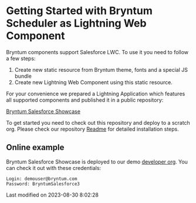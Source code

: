 # Getting Started with Bryntum Scheduler as Lightning Web Component

Bryntum components support Salesforce LWC. To use it you need to follow a few steps:
1. Create new static resource from Bryntum theme, fonts and a special JS bundle
2. Create new Lightning Web Component using this static resource.

For your convenience we prepared a Lightning Application which features all supported
components and published it in a public repository:

[Bryntum Salesforce Showcase](https://github.com/bryntum/bryntum-salesforce-showcase#bryntum-salesforce-showcase)

To get started you need to check out this repository and deploy to a scratch org. Please
check our repository [Readme](https://github.com/bryntum/bryntum-salesforce-showcase#bryntum-salesforce-showcase)
for detailed installation steps.

## Online example

Bryntum Salesforce Showcase is deployed to our demo [developer org](https://bryntum-dev-ed.develop.lightning.force.com/lightning/n/BryntumScheduler).
You can check it out with these credentials:

    Login: demouser@bryntum.com
    Password: BryntumSalesforce3


<p class="last-modified">Last modified on 2023-08-30 8:02:28</p>